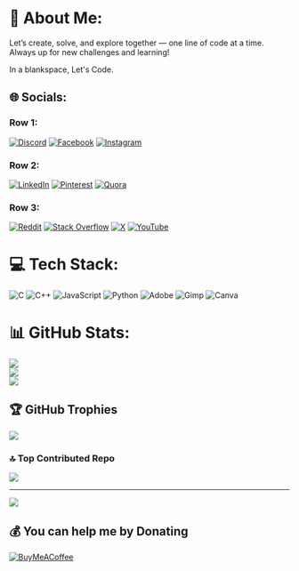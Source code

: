# 💫 About Me:
Let’s create, solve, and explore together — one line of code at a time. Always up for new challenges and learning!

In a blankspace, Let's Code.

## 🌐 Socials:

### Row 1:
[![Discord](https://img.shields.io/badge/Discord-%237289DA.svg?logo=discord&logoColor=white)](https://discord.gg/_bishalshrestha) 
[![Facebook](https://img.shields.io/badge/Facebook-%231877F2.svg?logo=Facebook&logoColor=white)](https://facebook.com/profile.php?id=100067072687802) 
[![Instagram](https://img.shields.io/badge/Instagram-%23E4405F.svg?logo=Instagram&logoColor=white)](https://instagram.com/bs52.py)

### Row 2:
[![LinkedIn](https://img.shields.io/badge/LinkedIn-%230077B5.svg?logo=linkedin&logoColor=white)](https://linkedin.com/in/bishal-shrestha-2b05b1302) 
[![Pinterest](https://img.shields.io/badge/Pinterest-%23E60023.svg?logo=Pinterest&logoColor=white)](https://pinterest.com/bs426808) 
[![Quora](https://img.shields.io/badge/Quora-%23B92B27.svg?logo=Quora&logoColor=white)](https://quora.com/profile/BishalABPS52)

### Row 3:
[![Reddit](https://img.shields.io/badge/Reddit-%23FF4500.svg?logo=Reddit&logoColor=white)](https://reddit.com/user/ABPS52) 
[![Stack Overflow](https://img.shields.io/badge/-Stackoverflow-FE7A16?logo=stack-overflow&logoColor=white)](https://stackoverflow.com/users/28274392) 
[![X](https://img.shields.io/badge/X-black.svg?logo=X&logoColor=white)](https://x.com/@BishalS85851861) 
[![YouTube](https://img.shields.io/badge/YouTube-%23FF0000.svg?logo=YouTube&logoColor=white)](https://youtube.com/@@ai_aether_ai)

# 💻 Tech Stack:
![C](https://img.shields.io/badge/c-%2300599C.svg?style=plastic&logo=c&logoColor=white) ![C++](https://img.shields.io/badge/c++-%2300599C.svg?style=plastic&logo=c%2B%2B&logoColor=white) ![JavaScript](https://img.shields.io/badge/javascript-%23323330.svg?style=plastic&logo=javascript&logoColor=%23F7DF1E) ![Python](https://img.shields.io/badge/python-3670A0?style=plastic&logo=python&logoColor=ffdd54) ![Adobe](https://img.shields.io/badge/adobe-%23FF0000.svg?style=plastic&logo=adobe&logoColor=white) ![Gimp](https://img.shields.io/badge/Gimp-657D8B?style=plastic&logo=gimp&logoColor=FFFFFF) ![Canva](https://img.shields.io/badge/Canva-%2300C4CC.svg?style=plastic&logo=Canva&logoColor=white)

# 📊 GitHub Stats:
![](https://github-readme-stats.vercel.app/api?username=BishalABPS52&theme=dark&hide_border=false&include_all_commits=true&count_private=true)<br/>
![](https://github-readme-streak-stats.herokuapp.com/?user=BishalABPS52&theme=dark&hide_border=false)<br/>
![](https://github-readme-stats.vercel.app/api/top-langs/?username=BishalABPS52&theme=dark&hide_border=false&include_all_commits=true&count_private=true&layout=compact)

## 🏆 GitHub Trophies
![](https://github-profile-trophy.vercel.app/?username=BishalABPS52&theme=radical&no-frame=true&no-bg=true&margin-w=4)

### 🔝 Top Contributed Repo
![](https://github-contributor-stats.vercel.app/api?username=BishalABPS52&limit=5&theme=transparent&combine_all_yearly_contributions=true)

---
[![](https://visitcount.itsvg.in/api?id=BishalABPS52&icon=0&color=1)](https://visitcount.itsvg.in)

## 💰 You can help me by Donating
[![BuyMeACoffee](https://img.shields.io/badge/Buy%20Me%20a%20Coffee-ffdd00?style=for-the-badge&logo=buy-me-a-coffee&logoColor=black)](https://buymeacoffee.com/bs52.py)

<!-- Proudly created with GPRM ( https://gprm.itsvg.in ) -->
